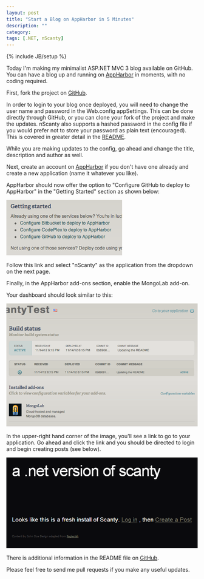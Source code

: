 ```yaml
---
layout: post
title: "Start a Blog on AppHarbor in 5 Minutes"
description: ""
category: 
tags: [.NET, nScanty]
---
```

{% include JB/setup %}

Today I'm making my minimalist ASP.NET MVC 3 blog available on GitHub. You can have a blog up and running on [AppHarbor](https://appharbor.com/) in moments, with no coding required.  

First, fork the project on [GitHub](https://github.com/tltjr/nScanty).  

In order to login to your blog once deployed, you will need to change the user name and password in the Web.config appSettings. This can be done directly through GitHub, or you can clone your fork of the project and make the updates. nScanty also supports a hashed password in the config file if you would prefer not to store your password as plain text (encouraged). This is covered in greater detail in the [README](https://github.com/tltjr/nScanty).  

While you are making updates to the config, go ahead and change the title, description and author as well.  

Next, create an account on [AppHarbor](https://appharbor.com/) if you don't have one already and create a new application (name it whatever you like).  

AppHarbor should now offer the option to "Configure GitHub to deploy to AppHarbor" in the "Getting Started" section as shown below:  

![Getting Started](/img/2-config-github-apphb.png)  

Follow this link and select "nScanty" as the application from the dropdown on the next page.  

Finally, in the AppHarbor add-ons section, enable the MongoLab add-on.  

Your dashboard should look similar to this:  

![Dashboard](/img/5-dashboard-apphb.png)  

In the upper-right hand corner of the image, you'll see a link to go to your application. Go ahead and click the link and you should be directed to login and begin creating posts (see below).

![Start Screen](/img/start-page.png)


There is additional information in the README file on [GitHub](https://github.com/tltjr/nScanty).  

Please feel free to send me pull requests if you make any useful updates.

